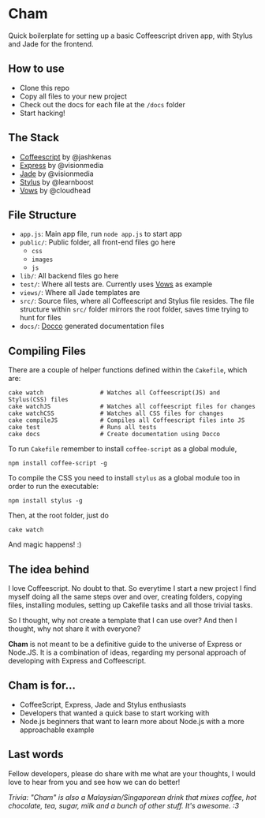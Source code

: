 # Cham
Quick boilerplate for setting up a basic Coffeescript driven app, with Stylus and Jade for the frontend. 

## How to use
* Clone this repo
* Copy all files to your new project
* Check out the docs for each file at the `/docs` folder
* Start hacking!

## The Stack
* [Coffeescript](https://github.com/jashkenas/coffee-script) by @jashkenas
* [Express](https://github.com/visionmedia/express) by @visionmedia
* [Jade](https://github.com/visionmedia/jade) by @visionmedia
* [Stylus](https://github.com/learnboost/stylus) by @learnboost
* [Vows](https://github.com/cloudhead/vows) by @cloudhead

## File Structure
* `app.js`: Main app file, run `node app.js` to start app
* `public/`: Public folder, all front-end files go here
  * `css`
  * `images`
  * `js`
* `lib/`: All backend files go here
* `test/`: Where all tests are. Currently uses [Vows](http://vowsjs.org/) as example
* `views/`: Where all Jade templates are
* `src/`: Source files, where all Coffeescript and Stylus file resides. The file structure within `src/` folder mirrors the root folder, saves time trying to hunt for files
* `docs/`: [Docco](http://jashkenas.github.com/docco/) generated documentation files

## Compiling Files
There are a couple of helper functions defined within the `Cakefile`, which are: 

    cake watch                # Watches all Coffeescript(JS) and Stylus(CSS) files
    cake watchJS              # Watches all coffeescript files for changes
    cake watchCSS             # Watches all CSS files for changes
    cake compileJS            # Compiles all Coffeescript files into JS
    cake test                 # Runs all tests
    cake docs                 # Create documentation using Docco

To run `Cakefile` remember to install `coffee-script` as a global module, 

    npm install coffee-script -g
    
To compile the CSS you need to install `stylus` as a global module too in order to run the executable:
  
    npm install stylus -g
    
Then, at the root folder, just do 

    cake watch
    
And magic happens! :)

## The idea behind
I love Coffeescript. No doubt to that. So everytime I start a new project I find myself doing all the same steps over and over, creating folders, copying files, installing modules, setting up Cakefile tasks and all those trivial tasks. 

So I thought, why not create a template that I can use over? And then I thought, why not share it with everyone? 

**Cham** is not meant to be a definitive guide to the universe of Express or Node.JS. It is a combination of ideas, regarding my personal approach of developing with Express and Coffeescript.

## Cham is for...
* CoffeeScript, Express, Jade and Stylus enthusiasts
* Developers that wanted a quick base to start working with
* Node.js beginners that want to learn more about Node.js with a more approachable example

## Last words
Fellow developers, please do share with me what are your thoughts, I would love to hear from you and see how we can do better!

*Trivia: "Cham" is also a Malaysian/Singaporean drink that mixes coffee, hot chocolate, tea, sugar, milk and a bunch of other stuff. It's awesome. :3*